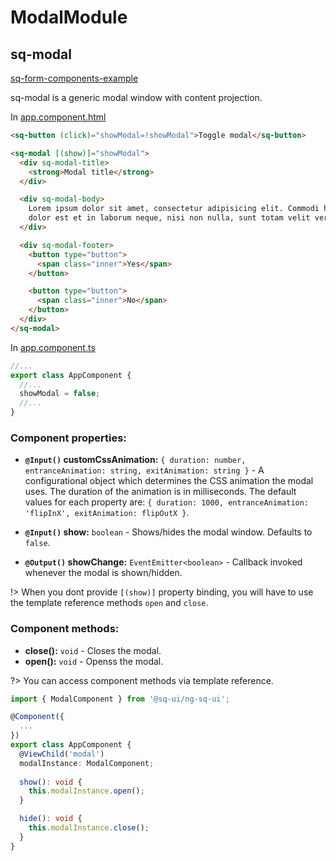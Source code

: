 # ModalModule

## sq-modal

[sq-form-components-example](https://stackblitz.com/edit/ng-sq-ui-modal?ctl=1&embed=1&view=preview ':include :type=iframe height=500px width=100%')


sq-modal is a generic modal window with content projection.

In [app.component.html](https://github.com/SQ-UI/ng-sq-ui/blob/master/src/app/app.component.html#L117)

```html
<sq-button (click)="showModal=!showModal">Toggle modal</sq-button>

<sq-modal [(show)]="showModal">
  <div sq-modal-title>
    <strong>Modal title</strong>
  </div>

  <div sq-modal-body>
    Lorem ipsum dolor sit amet, consectetur adipisicing elit. Commodi harum natus quidem recusandae voluptatibus. Animi architecto
    dolor est et in laborum neque, nisi non nulla, sunt totam velit vero voluptatibus.
  </div>

  <div sq-modal-footer>
    <button type="button">
      <span class="inner">Yes</span>
    </button>

    <button type="button">
      <span class="inner">No</span>
    </button>
  </div>
</sq-modal>
```

In [app.component.ts](https://github.com/SQ-UI/ng-sq-ui/blob/master/src/app/app.component.ts#L12)

```typescript
//...
export class AppComponent {
  //...
  showModal = false;
  //...
}
```

### Component properties:

- **`@Input()` customCssAnimation:** `{ duration: number, entranceAnimation: string, exitAnimation: string }` - A configurational object which determines the CSS animation the modal uses. The duration of the animation is in milliseconds. The default values for each property are:
  `{ duration: 1000, entranceAnimation: 'flipInX', exitAnimation: flipOutX }`.

- **`@Input()` show:** `boolean` - Shows/hides the modal window. Defaults to `false`.

- **`@Output()` showChange:** `EventEmitter<boolean>` - Callback invoked whenever the modal is shown/hidden.

!> When you dont provide `[(show)]` property binding, you will have to use the template reference methods `open` and `close`.

### Component methods:

- **close():** `void` - Closes the modal.
- **open():** `void` - Openss the modal.

?> You can access component methods via template reference.

```typescript
import { ModalComponent } from '@sq-ui/ng-sq-ui';

@Component({
  ...
})
export class AppComponent {
  @ViewChild('modal')
  modalInstance: ModalComponent;
  
  show(): void {
    this.modalInstance.open();
  }

  hide(): void {
    this.modalInstance.close();
  }
}

```
